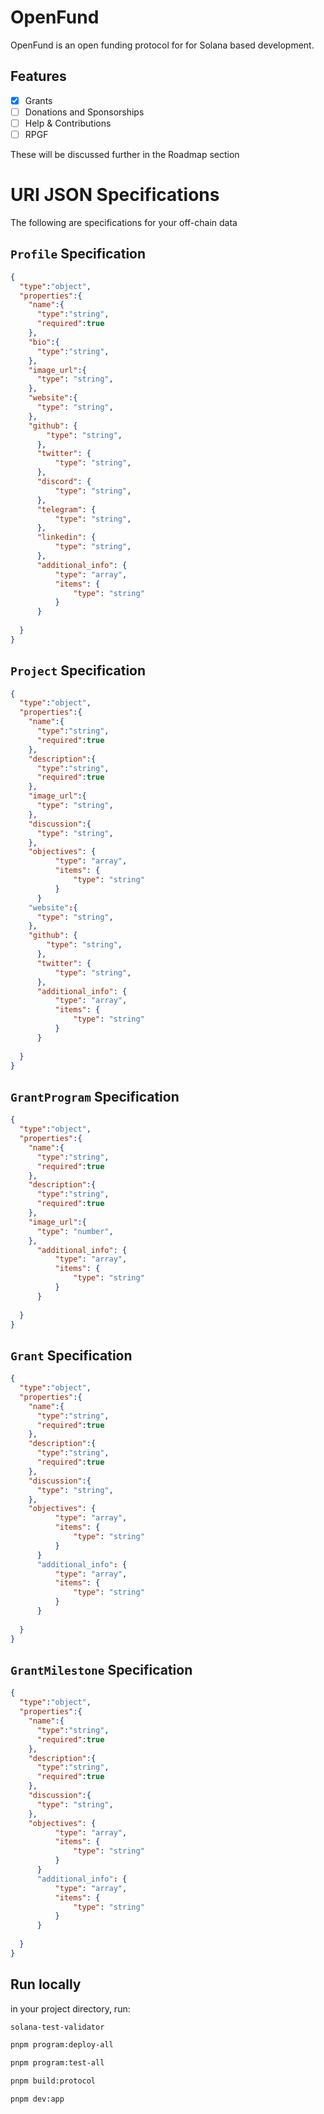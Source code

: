 # OpenFund

OpenFund is an open funding protocol for for Solana based development.

## Features

- [x]  Grants
- [ ]  Donations and Sponsorships
- [ ]  Help & Contributions
- [ ]  RPGF

These will be discussed further in the Roadmap section

# URI JSON Specifications

The following are specifications for your off-chain data

## `Profile` Specification

```json
{
  "type":"object",
  "properties":{
    "name":{
      "type":"string",
      "required":true
    },
    "bio":{
      "type":"string",
    },
    "image_url":{
      "type": "string",
    },
    "website":{
      "type": "string",
    },
    "github": {
	    "type": "string",
	  },
	  "twitter": {
		  "type": "string",
	  },
	  "discord": {
		  "type": "string",
	  },
	  "telegram": {
		  "type": "string",
	  },
	  "linkedin": {
		  "type": "string",
	  },
	  "additional_info": {
		  "type": "array",
		  "items": {
			  "type": "string"
		  }
	  }
	  
  }
}
```

## `Project` Specification

```json
{
  "type":"object",
  "properties":{
    "name":{
      "type":"string",
      "required":true
    },
    "description":{
      "type":"string",
      "required":true
    },
    "image_url":{
      "type": "string",
    },
    "discussion":{
      "type": "string",
    },
    "objectives": {
		  "type": "array",
		  "items": {
			  "type": "string"
		  }
	  }
    "website":{
      "type": "string",
    },
    "github": {
	    "type": "string",
	  },
	  "twitter": {
		  "type": "string",
	  },
	  "additional_info": {
		  "type": "array",
		  "items": {
			  "type": "string"
		  }
	  }
	  
  }
}
```

## `GrantProgram` Specification

```json
{
  "type":"object",
  "properties":{
    "name":{
      "type":"string",
      "required":true
    },
    "description":{
      "type":"string",
      "required":true
    },
    "image_url":{
      "type": "number",
    },
	  "additional_info": {
		  "type": "array",
		  "items": {
			  "type": "string"
		  }
	  }
	  
  }
}
```

## `Grant`  Specification

```json
{
  "type":"object",
  "properties":{
    "name":{
      "type":"string",
      "required":true
    },
    "description":{
      "type":"string",
      "required":true
    },
    "discussion":{
      "type": "string",
    },
    "objectives": {
		  "type": "array",
		  "items": {
			  "type": "string"
		  }
	  }
	  "additional_info": {
		  "type": "array",
		  "items": {
			  "type": "string"
		  }
	  }
	  
  }
}
```

## `GrantMilestone` Specification

```json
{
  "type":"object",
  "properties":{
    "name":{
      "type":"string",
      "required":true
    },
    "description":{
      "type":"string",
      "required":true
    },
    "discussion":{
      "type": "string",
    },
    "objectives": {
		  "type": "array",
		  "items": {
			  "type": "string"
		  }
	  }
	  "additional_info": {
		  "type": "array",
		  "items": {
			  "type": "string"
		  }
	  }
	  
  }
}
```

## Run locally

in your project directory, run:

```sh
solana-test-validator
```
```sh
pnpm program:deploy-all
```
```sh
pnpm program:test-all
```
```sh
pnpm build:protocol
```
```sh
pnpm dev:app
```
